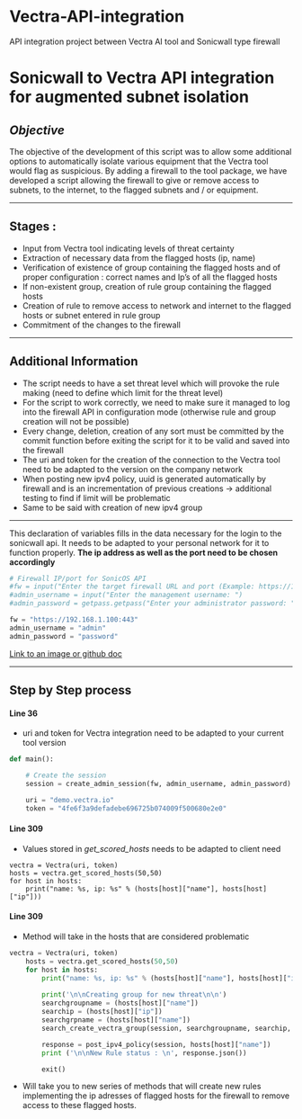 # Vectra-API-integration
API integration project between Vectra AI tool and Sonicwall type firewall


# **Sonicwall to Vectra API integration for augmented subnet isolation**

## _Objective_

The objective of the development of this script was to allow some additional options to automatically isolate various equipment that the Vectra tool would flag as suspicious. 
By adding a firewall to the tool package, we have developed a script allowing the firewall to give or remove access to subnets, to the internet, to the flagged subnets and / or equipment. 

---
## Stages : 
-	Input from Vectra tool indicating levels of threat certainty
-	Extraction of necessary data from the flagged hosts (ip, name)
-	Verification of existence of group containing the flagged hosts and of proper configuration : correct names and Ip’s of all the flagged hosts
-	If non-existent group, creation of rule group containing the flagged hosts 
-	Creation of rule to remove access to network and internet to the flagged hosts or subnet entered in rule group
-	Commitment of the changes to the firewall 

---
## Additional Information 
-	The script needs to have a set threat level which will provoke the rule making (need to define which limit for the threat level) 
-	For the script to work correctly, we need to make sure it managed to log into the firewall API in configuration mode (otherwise rule and group creation will not be possible)
-	Every change, deletion, creation of any sort must be committed by the commit function before exiting the script for it to be valid and saved into the firewall
-	The uri and token for the creation of the connection to the Vectra tool need to be adapted to the version on the company network 
-	When posting new ipv4 policy, uuid is generated automatically by firewall and is an incrementation of previous creations -> additional testing to find if limit will be problematic
-	Same to be said with creation of new ipv4 group

---

This declaration of variables fills in the data necessary for the login to the sonicwall api. It needs to be adapted to your personal network for it to function properly. 
**The ip address as well as the port need to be chosen accordingly**
```python
# Firewall IP/port for SonicOS API
#fw = input("Enter the target firewall URL and port (Example: https://192.168.0.3:450): ")
#admin_username = input("Enter the management username: ")
#admin_password = getpass.getpass("Enter your administrator password: ")

fw = "https://192.168.1.100:443"
admin_username = "admin"
admin_password = "password"
```

[Link to an image or github doc]('https://google.com')

--- 
## Step by Step process

#### Line 36
- uri and token for Vectra integration need to be adapted to your current tool version
```python
def main():

	# Create the session
	session = create_admin_session(fw, admin_username, admin_password)

	uri = "demo.vectra.io"
	token = "4fe6f3a9defadebe696725b074009f500680e2e0"
```

#### Line 309
- Values stored in _get_scored_hosts_ needs to be adapted to client need
```pyhton 
vectra = Vectra(uri, token)
hosts = vectra.get_scored_hosts(50,50)
for host in hosts:
	print("name: %s, ip: %s" % (hosts[host]["name"], hosts[host]["ip"])) 
```

#### Line 309
- Method will take in the hosts that are considered problematic
```python
vectra = Vectra(uri, token)
	hosts = vectra.get_scored_hosts(50,50)
	for host in hosts:
		print("name: %s, ip: %s" % (hosts[host]["name"], hosts[host]["ip"])) 
		
		print('\n\nCreating group for new threat\n\n')
		searchgroupname = (hosts[host]["name"])
		searchip = (hosts[host]["ip"])
		searchgrpname = (hosts[host]["name"])
		search_create_vectra_group(session, searchgroupname, searchip, searchgrpname)

		response = post_ipv4_policy(session, hosts[host]["name"])
		print ('\n\nNew Rule status : \n', response.json())

		exit()
```

- Will take you to new series of methods that will create new rules implementing the ip adresses of flagged hosts for the firewall to remove access to these flagged hosts.

